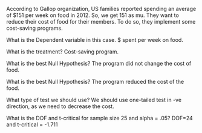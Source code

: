 According to Gallop organization, US families reported spending an average of $151 per week on food in 2012. So, we get 151 as mu.
They want to reduce their cost of food for their members. To do so, they implement some cost-saving programs.

What is the Dependent variable in this case.
$ spent per week on food.

What is the treatment?
Cost-saving program.

What is the best Null Hypothesis?
The program did not change the cost of food.

What is the best Null Hypothesis?
The program reduced the cost of the food.

What type of test we should use?
We should use one-tailed test in -ve direction, as we need to decrease the cost.

What is the DOF and t-critical for sample size 25 and alpha = .05?
DOF=24 and t-critical = -1.711
